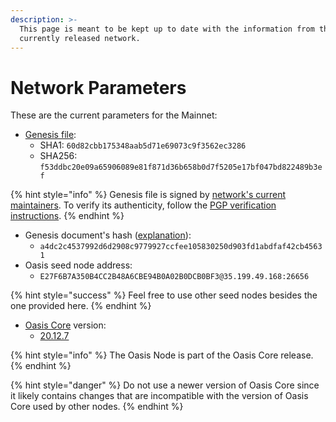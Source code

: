 ```yaml
---
description: >-
  This page is meant to be kept up to date with the information from the
  currently released network.
---
```


# Network Parameters

These are the current parameters for the Mainnet:

* [Genesis file](https://github.com/oasisprotocol/mainnet-artifacts/releases/download/2020-11-18/genesis.json):
  * SHA1: `60d82cbb175348aab5d71e69073c9f3562ec3286`
  * SHA256: `f53ddbc20e09a65906089e81f871d36b658b0d7f5205e17bf047bd822489b3ef`

{% hint style="info" %}
Genesis file is signed by [network's current maintainers](https://github.com/oasisprotocol/mainnet-artifacts/blob/master/README.md#pgp-keys-of-current-maintainers). To verify its authenticity, follow the [PGP verification instructions](https://github.com/oasisprotocol/mainnet-artifacts/blob/master/README.md#verifying-genesis-file-signatures).
{% endhint %}

* Genesis document's hash \([explanation](genesis-doc.md#genesis-file-vs-genesis-document)\):
  * `a4dc2c4537992d6d2908c9779927ccfee105830250d903fd1abdfaf42cb45631`
* Oasis seed node address:
  * `E27F6B7A350B4CC2B48A6CBE94B0A02B0DCB0BF3@35.199.49.168:26656`

{% hint style="success" %}
Feel free to use other seed nodes besides the one provided here.
{% endhint %}

* [Oasis Core](https://github.com/oasisprotocol/oasis-core) version:
  * [20.12.7](https://github.com/oasisprotocol/oasis-core/releases/tag/v20.12.7)

{% hint style="info" %}
The Oasis Node is part of the Oasis Core release.
{% endhint %}

{% hint style="danger" %}
Do not use a newer version of Oasis Core since it likely contains changes that are incompatible with the version of Oasis Core used by other nodes.
{% endhint %}


